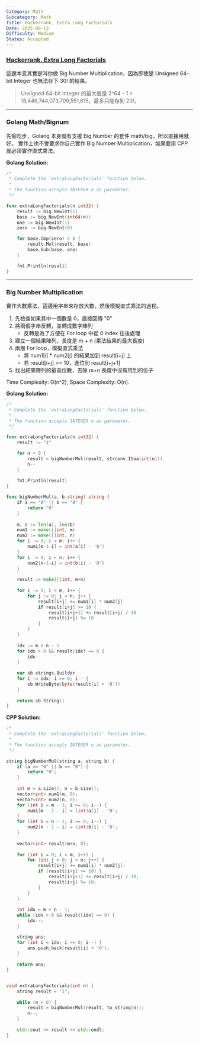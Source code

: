 ```yaml
---
Category: Math
Subcategory: Math
Title: Hackerrank. Extra Long Factorials
Date: 2025-09-13
Difficulty: Medium
Status: Accepted
---
```


### [Hackerrank. Extra Long Factorials]

[Hackerrank. Extra Long Factorials]: https://www.hackerrank.com/challenges/extra-long-factorials/problem

這題本意其實是叫你做 Big Number Multiplication，因為即使是 Unsigned 64-bit Integer 也無法存下 30! 的結果。

> Unsigned 64-bit Integer 的最大值是 2^64 - 1 = 18,446,744,073,709,551,615，最多只能存到 20!。

---

### Golang Math/Bignum

先偷吃步，Golang 本身就有支援 Big Number 的套件 math/big，所以直接用就好。
實作上也不會要求你自己實作 Big Number Multiplication，如果要用 CPP 就必須實作直式乘法。

**Golang Solution:**
```go
/*
 * Complete the 'extraLongFactorials' function below.
 *
 * The function accepts INTEGER n as parameter.
 */

func extraLongFactorials(n int32) {
    result := big.NewInt(1)
    base := big.NewInt(int64(n))
    one := big.NewInt(1)
    zero := big.NewInt(0)

    for base.Cmp(zero) > 0 {
        result.Mul(result, base)
        base.Sub(base, one)
    }

    fmt.Println(result)
}
```

---

### Big Number Multiplication

實作大數乘法，這邊用字串來存放大數，然後模擬直式乘法的過程。

1. 先檢查如果其中一個數是 0，直接回傳 "0"
2. 將兩個字串反轉，並轉成數字陣列
    -   反轉是為了方便在 For loop 中從 0 index 往後處理
3. 建立一個結果陣列，長度是 m + n (乘法結果的最大長度)
4. 兩層 For loop，模擬直式乘法
    -   將 num1[i] * num2[j] 的結果加到 result[i+j] 上
    -   若 result[i+j] >= 10，進位到 result[i+j+1]
5. 找出結果陣列的最高位數，去除 m+n 長度中沒有用到的位子

Time Complexity: O(n^2), Space Complexity: O(n).

**Golang Solution:**
```go
/*
 * Complete the 'extraLongFactorials' function below.
 *
 * The function accepts INTEGER n as parameter.
 */

func extraLongFactorials(n int32) {
    result := "1"

    for n > 0 {
        result = bigNumberMul(result, strconv.Itoa(int(n)))
        n--
    }
    
    fmt.Println(result)
}

func bigNumberMul(a, b string) string {
    if a == "0" || b == "0" {
        return "0"
    }
    
    m, n := len(a), len(b)
    num1 := make([]int, m)
    num2 := make([]int, n)
    for i := 0; i < m; i++ {
        num1[m-1-i] = int(a[i] - '0')
    }
    for i := 0; i < n; i++ {
        num2[n-1-i] = int(b[i] - '0')
    }
    
    result := make([]int, m+n)
    
    for i := 0; i < m; i++ {
        for j := 0; j < n; j++ {
            result[i+j] += num1[i] * num2[j]
            if result[i+j] >= 10 {
                result[i+j+1] += result[i+j] / 10
                result[i+j] %= 10
            }
        }
    }
    
    idx := m + n - 1
    for idx > 0 && result[idx] == 0 {
        idx--
    }
    
    var sb strings.Builder
    for i := idx; i >= 0; i-- {
        sb.WriteByte(byte(result[i] + '0'))
    }
    
    return sb.String()
}
```

**CPP Solution:**
```cpp
/*
 * Complete the 'extraLongFactorials' function below.
 *
 * The function accepts INTEGER n as parameter.
 */

string bigNumberMul(string a, string b) {
    if (a == "0" || b == "0") {
        return "0";
    }
    
    int m = a.size(), n = b.size();
    vector<int> num1(m, 0);
    vector<int> num2(n, 0);
    for (int i = m - 1; i >= 0; i--) {
        num1[m - 1 - i] = (int)a[i] - '0';
    }
    for (int i = n - 1; i >= 0; i--) {
        num2[n - 1 - i] = (int)b[i] - '0';
    }
    
    vector<int> result(m+n, 0);
    
    for (int i = 0; i < m; i++) {
        for (int j = 0; j < n; j++) {
            result[i+j] += num1[i] * num2[j];
            if (result[i+j] >= 10) {
                result[i+j+1] += result[i+j] / 10;
                result[i+j] %= 10;
            }
        }
    }
    
    int idx = m + n - 1;
    while (idx > 0 && result[idx] == 0) {
        idx--;
    }

    string ans;
    for (int i = idx; i >= 0; i--) {
        ans.push_back(result[i] + '0');
    }
    
    return ans;
}


void extraLongFactorials(int n) {
    string result = "1";
    
    while (n > 0) {
        result = bigNumberMul(result, to_string(n));
        n--;
    }
    
    std::cout << result << std::endl;
}
```